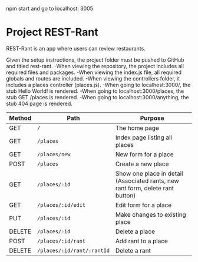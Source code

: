 npm start and go to localhost: 3005

# Project REST-Rant

REST-Rant is an app where users can review restaurants.

Given the setup instructions, the project folder must be pushed to GitHub and titled rest-rant.
-When viewing the repository, the project includes all required files and packages.
-When viewing the index.js file, all required globals and routes are included.
-When viewing the controllers folder, it includes a places controller (places.js).
-When going to localhost:3000/, the stub Hello World! is rendered.
-When going to localhost:3000/places, the stub GET /places is rendered.
-When going to localhost:3000/anything, the stub 404 page is rendered.



| Method | Path | Purpose |
| ------ | ------------------------------------- | ----------------------------- |
| GET | `/` | The home page |
| GET | `/places` | Index page listing all places |
| GET | `/places/new` | New form for a place |
| POST | `/places` | Create a new place |
| GET | `/places/:id` | Show one place in detail (Associated rants, new rant form, delete rant button) |
| GET | `/places/:id/edit` | Edit form for a place |
| PUT | `/places/:id` | Make changes to existing place |
| DELETE | `/places/:id` | Delete a place |
| POST | `/places/:id/rant` | Add rant to a place |
| DELETE | `/places/:id/rant/:rantId` | Delete a rant |
